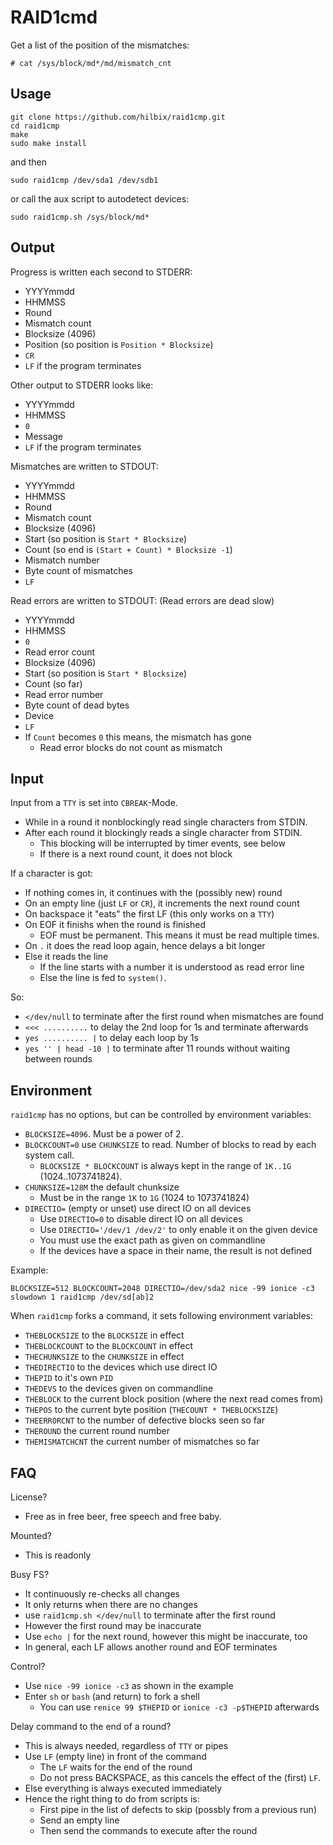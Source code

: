 # RAID1cmd

Get a list of the position of the mismatches:

	# cat /sys/block/md*/md/mismatch_cnt

## Usage

	git clone https://github.com/hilbix/raid1cmp.git
	cd raid1cmp
	make
	sudo make install

and then

	sudo raid1cmp /dev/sda1 /dev/sdb1

or call the aux script to autodetect devices:

	sudo raid1cmp.sh /sys/block/md*

## Output

Progress is written each second to STDERR:

- YYYYmmdd
- HHMMSS
- Round
- Mismatch count
- Blocksize (4096)
- Position (so position is `Position * Blocksize`)
- `CR`
- `LF` if the program terminates

Other output to STDERR looks like:

- YYYYmmdd
- HHMMSS
- `0`
- Message
- `LF` if the program terminates

Mismatches are written to STDOUT:

- YYYYmmdd
- HHMMSS
- Round
- Mismatch count
- Blocksize (4096)
- Start (so position is `Start * Blocksize`)
- Count (so end is `(Start + Count) * Blocksize -1`)
- Mismatch number
- Byte count of mismatches
- `LF`

Read errors are written to STDOUT: (Read errors are dead slow)

- YYYYmmdd
- HHMMSS
- `0`
- Read error count
- Blocksize (4096)
- Start (so position is `Start * Blocksize`)
- Count (so far)
- Read error number
- Byte count of dead bytes
- Device
- `LF`
- If `Count` becomes `0` this means, the mismatch has gone
  - Read error blocks do not count as mismatch

## Input

Input from a `TTY` is set into `CBREAK`-Mode.

- While in a round it nonblockingly read single characters from STDIN.
- After each round it blockingly reads a single character from STDIN.
  - This blocking will be interrupted by timer events, see below
  - If there is a next round count, it does not block

If a character is got:

- If nothing comes in, it continues with the (possibly new) round
- On an empty line (just `LF` or `CR`), it increments the next round count
- On backspace it "eats" the first LF (this only works on a `TTY`)
- On EOF it finishs when the round is finished
  - EOF must be permanent.  This means it must be read multiple times.
- On `.` it does the read loop again, hence delays a bit longer
- Else it reads the line
  - If the line starts with a number it is understood as read error line
  - Else the line is fed to `system()`.

So:

- `</dev/null` to terminate after the first round when mismatches are found
- `<<< ..........` to delay the 2nd loop for 1s and terminate afterwards
- `yes .......... |` to delay each loop by 1s
- `yes '' | head -10 |` to terminate after 11 rounds without waiting between rounds


## Environment

`raid1cmp` has no options, but can be controlled by environment variables:

- `BLOCKSIZE=4096`.  Must be a power of 2.
- `BLOCKCOUNT=0` use `CHUNKSIZE` to read.  Number of blocks to read by each system call.
  - `BLOCKSIZE * BLOCKCOUNT` is always kept in the range of `1K..1G` (1024..1073741824).
- `CHUNKSIZE=128M` the default chunksize
  - Must be in the range `1K` to `1G` (1024 to 1073741824)
- `DIRECTIO=` (empty or unset) use direct IO on all devices
  - Use `DIRECTIO=0` to disable direct IO on all devices
  - Use `DIRECTIO='/dev/1 /dev/2'` to only enable it on the given device
  - You must use the exact path as given on commandline
  - If the devices have a space in their name, the result is not defined

Example:

	BLOCKSIZE=512 BLOCKCOUNT=2048 DIRECTIO=/dev/sda2 nice -99 ionice -c3 slowdown 1 raid1cmp /dev/sd[ab]2

When `raid1cmp` forks a command, it sets following environment variables:

- `THEBLOCKSIZE` to the `BLOCKSIZE` in effect
- `THEBLOCKCOUNT` to the `BLOCKCOUNT` in effect
- `THECHUNKSIZE` to the `CHUNKSIZE` in effect
- `THEDIRECTIO` to the devices which use direct IO
- `THEPID` to it's own `PID`
- `THEDEVS` to the devices given on commandline
- `THEBLOCK` to the current block position (where the next read comes from)
- `THEPOS` to the current byte position (`THECOUNT * THEBLOCKSIZE`)
- `THEERRORCNT` to the number of defective blocks seen so far
- `THEROUND` the current round number
- `THEMISMATCHCNT` the current number of mismatches so far


## FAQ

License?

- Free as in free beer, free speech and free baby.

Mounted?

- This is readonly

Busy FS?

- It continuously re-checks all changes
- It only returns when there are no changes
- use `raid1cmp.sh </dev/null` to terminate after the first round
- However the first round may be inaccurate
- Use `echo |` for the next round, however this might be inaccurate, too
- In general, each LF allows another round and EOF terminates

Control?

- Use `nice -99 ionice -c3` as shown in the example
- Enter `sh` or `bash` (and return) to fork a shell
  - You can use `renice 99 $THEPID` or `ionice -c3 -p$THEPID` afterwards

Delay command to the end of a round?

- This is always needed, regardless of `TTY` or pipes
- Use `LF` (empty line) in front of the command
  - The `LF` waits for the end of the round
  - Do not press BACKSPACE, as this cancels the effect of the (first) `LF`.
- Else everything is always executed immediately
- Hence the right thing to do from scripts is:
  - First pipe in the list of defects to skip (possbly from a previous run)
  - Send an empty line
  - Then send the commands to execute after the round

